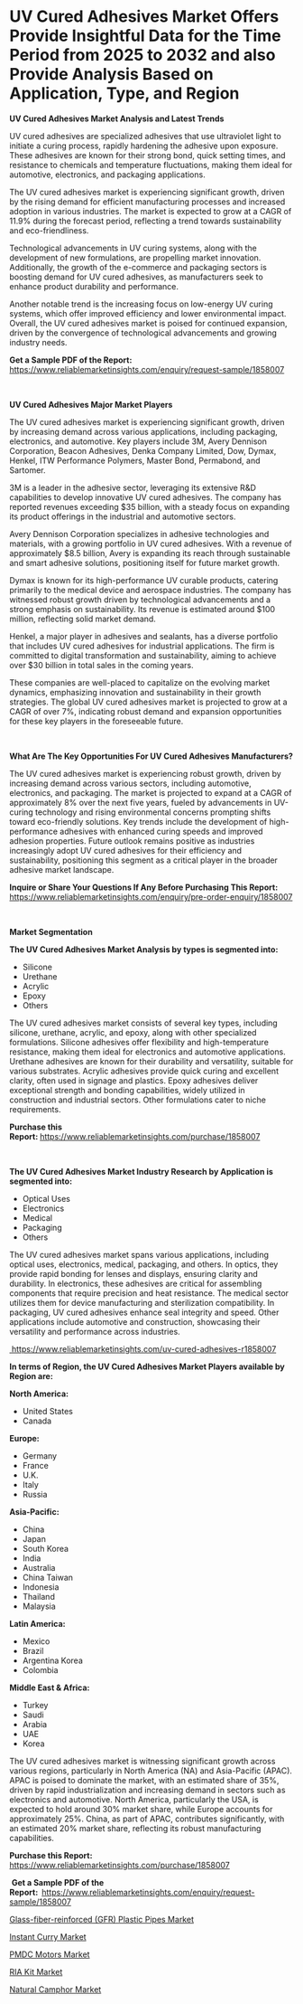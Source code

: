 <p><h1>UV Cured Adhesives Market Offers Provide Insightful Data for the Time Period from 2025 to 2032 and also Provide Analysis Based on Application, Type, and Region</h1></p><p><strong>UV Cured Adhesives Market Analysis and Latest Trends</strong></p>
<p><p>UV cured adhesives are specialized adhesives that use ultraviolet light to initiate a curing process, rapidly hardening the adhesive upon exposure. These adhesives are known for their strong bond, quick setting times, and resistance to chemicals and temperature fluctuations, making them ideal for automotive, electronics, and packaging applications.</p><p>The UV cured adhesives market is experiencing significant growth, driven by the rising demand for efficient manufacturing processes and increased adoption in various industries. The market is expected to grow at a CAGR of 11.9% during the forecast period, reflecting a trend towards sustainability and eco-friendliness. </p><p>Technological advancements in UV curing systems, along with the development of new formulations, are propelling market innovation. Additionally, the growth of the e-commerce and packaging sectors is boosting demand for UV cured adhesives, as manufacturers seek to enhance product durability and performance. </p><p>Another notable trend is the increasing focus on low-energy UV curing systems, which offer improved efficiency and lower environmental impact. Overall, the UV cured adhesives market is poised for continued expansion, driven by the convergence of technological advancements and growing industry needs.</p></p>
<p><strong>Get a Sample PDF of the Report:&nbsp;</strong> <a href="https://www.reliablemarketinsights.com/enquiry/request-sample/1858007?utm_campaign=2110&utm_medium=2&utm_source=Github&utm_content=ia&utm_term=30012025&utm_id=uv-cured-adhesives">https://www.reliablemarketinsights.com/enquiry/request-sample/1858007</a></p>
<p>&nbsp;</p>
<p><strong>UV Cured Adhesives Major Market Players</strong></p>
<p><p>The UV cured adhesives market is experiencing significant growth, driven by increasing demand across various applications, including packaging, electronics, and automotive. Key players include 3M, Avery Dennison Corporation, Beacon Adhesives, Denka Company Limited, Dow, Dymax, Henkel, ITW Performance Polymers, Master Bond, Permabond, and Sartomer.</p><p>3M is a leader in the adhesive sector, leveraging its extensive R&D capabilities to develop innovative UV cured adhesives. The company has reported revenues exceeding $35 billion, with a steady focus on expanding its product offerings in the industrial and automotive sectors.</p><p>Avery Dennison Corporation specializes in adhesive technologies and materials, with a growing portfolio in UV cured adhesives. With a revenue of approximately $8.5 billion, Avery is expanding its reach through sustainable and smart adhesive solutions, positioning itself for future market growth.</p><p>Dymax is known for its high-performance UV curable products, catering primarily to the medical device and aerospace industries. The company has witnessed robust growth driven by technological advancements and a strong emphasis on sustainability. Its revenue is estimated around $100 million, reflecting solid market demand.</p><p>Henkel, a major player in adhesives and sealants, has a diverse portfolio that includes UV cured adhesives for industrial applications. The firm is committed to digital transformation and sustainability, aiming to achieve over $30 billion in total sales in the coming years.</p><p>These companies are well-placed to capitalize on the evolving market dynamics, emphasizing innovation and sustainability in their growth strategies. The global UV cured adhesives market is projected to grow at a CAGR of over 7%, indicating robust demand and expansion opportunities for these key players in the foreseeable future.</p></p>
<p>&nbsp;</p>
<p><strong>What Are The Key Opportunities For UV Cured Adhesives Manufacturers?</strong></p>
<p><p>The UV cured adhesives market is experiencing robust growth, driven by increasing demand across various sectors, including automotive, electronics, and packaging. The market is projected to expand at a CAGR of approximately 8% over the next five years, fueled by advancements in UV-curing technology and rising environmental concerns prompting shifts toward eco-friendly solutions. Key trends include the development of high-performance adhesives with enhanced curing speeds and improved adhesion properties. Future outlook remains positive as industries increasingly adopt UV cured adhesives for their efficiency and sustainability, positioning this segment as a critical player in the broader adhesive market landscape.</p></p>
<p><strong>Inquire or Share Your Questions If Any Before Purchasing This Report:</strong> <a href="https://www.reliablemarketinsights.com/enquiry/pre-order-enquiry/1858007?utm_campaign=2110&utm_medium=2&utm_source=Github&utm_content=ia&utm_term=30012025&utm_id=uv-cured-adhesives">https://www.reliablemarketinsights.com/enquiry/pre-order-enquiry/1858007</a></p>
<p>&nbsp;</p>
<p><strong>Market Segmentation</strong></p>
<p><strong>The UV Cured Adhesives Market Analysis by types is segmented into:</strong></p>
<p><ul><li>Silicone</li><li>Urethane</li><li>Acrylic</li><li>Epoxy</li><li>Others</li></ul></p>
<p><p>The UV cured adhesives market consists of several key types, including silicone, urethane, acrylic, and epoxy, along with other specialized formulations. Silicone adhesives offer flexibility and high-temperature resistance, making them ideal for electronics and automotive applications. Urethane adhesives are known for their durability and versatility, suitable for various substrates. Acrylic adhesives provide quick curing and excellent clarity, often used in signage and plastics. Epoxy adhesives deliver exceptional strength and bonding capabilities, widely utilized in construction and industrial sectors. Other formulations cater to niche requirements.</p></p>
<p><strong>Purchase this Report:&nbsp;</strong><a href="https://www.reliablemarketinsights.com/purchase/1858007?utm_campaign=2110&utm_medium=2&utm_source=Github&utm_content=ia&utm_term=30012025&utm_id=uv-cured-adhesives">https://www.reliablemarketinsights.com/purchase/1858007</a></p>
<p>&nbsp;</p>
<p><strong>The UV Cured Adhesives Market Industry Research by Application is segmented into:</strong></p>
<p><ul><li>Optical Uses</li><li>Electronics</li><li>Medical</li><li>Packaging</li><li>Others</li></ul></p>
<p><p>The UV cured adhesives market spans various applications, including optical uses, electronics, medical, packaging, and others. In optics, they provide rapid bonding for lenses and displays, ensuring clarity and durability. In electronics, these adhesives are critical for assembling components that require precision and heat resistance. The medical sector utilizes them for device manufacturing and sterilization compatibility. In packaging, UV cured adhesives enhance seal integrity and speed. Other applications include automotive and construction, showcasing their versatility and performance across industries.</p></p>
<p><a href="https://www.reliablemarketinsights.com/uv-cured-adhesives-r1858007?utm_campaign=2110&utm_medium=2&utm_source=Github&utm_content=ia&utm_term=30012025&utm_id=uv-cured-adhesives">&nbsp;https://www.reliablemarketinsights.com/uv-cured-adhesives-r1858007</a></p>
<p><strong>In terms of Region, the UV Cured Adhesives Market Players available by Region are:</strong></p>
<p>
    <p> <strong> North America: </strong>
        <ul>
            <li>United States</li>
            <li>Canada</li>
        </ul>
        </p> 
    <p> <strong> Europe: </strong>
        <ul>
            <li>Germany</li>
            <li>France</li>
            <li>U.K.</li>
            <li>Italy</li>
            <li>Russia</li>
        </ul>
        </p> 
    <p> <strong> Asia-Pacific: </strong>
        <ul>
            <li>China</li>
            <li>Japan</li>
            <li>South Korea</li>
            <li>India</li>
            <li>Australia</li>
            <li>China Taiwan</li>
            <li>Indonesia</li>
            <li>Thailand</li>
            <li>Malaysia</li>
        </ul>
        </p> 
    <p> <strong> Latin America: </strong>
        <ul>
            <li>Mexico</li>
            <li>Brazil</li>
            <li>Argentina Korea</li>
            <li>Colombia</li>
        </ul>
        </p> 
    <p> <strong> Middle East & Africa: </strong>
        <ul>
            <li>Turkey</li>
            <li>Saudi</li>
            <li>Arabia</li>
            <li>UAE</li>
            <li>Korea</li>
        </ul>
    </p>
    </p>
<p><p>The UV cured adhesives market is witnessing significant growth across various regions, particularly in North America (NA) and Asia-Pacific (APAC). APAC is poised to dominate the market, with an estimated share of 35%, driven by rapid industrialization and increasing demand in sectors such as electronics and automotive. North America, particularly the USA, is expected to hold around 30% market share, while Europe accounts for approximately 25%. China, as part of APAC, contributes significantly, with an estimated 20% market share, reflecting its robust manufacturing capabilities.</p></p>
<p><strong>Purchase this Report: </strong><a href="https://www.reliablemarketinsights.com/purchase/1858007?utm_campaign=2110&utm_medium=2&utm_source=Github&utm_content=ia&utm_term=30012025&utm_id=uv-cured-adhesives">https://www.reliablemarketinsights.com/purchase/1858007</a></p>
<p>&nbsp;<strong>Get a Sample PDF of the Report:&nbsp;&nbsp;</strong><a href="https://www.reliablemarketinsights.com/enquiry/request-sample/1858007?utm_campaign=2110&utm_medium=2&utm_source=Github&utm_content=ia&utm_term=30012025&utm_id=uv-cured-adhesives">https://www.reliablemarketinsights.com/enquiry/request-sample/1858007</a></p>
<p><strong></strong></p>
<p><p><a href="https://www.linkedin.com/pulse/96-cagr-glass-fiber-reinforced-gfr-plastic-pipes-market-2025-2032-bb9if?utm_campaign=2110&utm_medium=2&utm_source=Github&utm_content=ia&utm_term=30012025&utm_id=uv-cured-adhesives">Glass-fiber-reinforced (GFR) Plastic Pipes Market</a></p><p><a href="https://www.linkedin.com/pulse/instant-curry-market-revolution-size-share-emerging-trends-2025-mrtlc?utm_campaign=2110&utm_medium=2&utm_source=Github&utm_content=ia&utm_term=30012025&utm_id=uv-cured-adhesives">Instant Curry Market</a></p><p><a href="https://www.linkedin.com/pulse/revenue-generation-insights-pmdc-motors-market-size-report-oosif?utm_campaign=2110&utm_medium=2&utm_source=Github&utm_content=ia&utm_term=30012025&utm_id=uv-cured-adhesives">PMDC Motors Market</a></p><p><a href="https://github.com/abantolemox08/Market-Research-Report-List-1/blob/main/ria-kit-market.md?utm_campaign=2110&utm_medium=2&utm_source=Github&utm_content=ia&utm_term=30012025&utm_id=uv-cured-adhesives">RIA Kit Market</a></p><p><a href="https://github.com/popupioo/Market-Research-Report-List-1/blob/main/natural-camphor-market.md?utm_campaign=2110&utm_medium=2&utm_source=Github&utm_content=ia&utm_term=30012025&utm_id=uv-cured-adhesives">Natural Camphor Market</a></p></p>